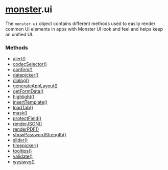 # [monster][monster].ui
The `monster.ui` object contains different methods used to easily render common UI elements in apps with Monster UI look and feel and helps keep an unified UI.

### Methods
* [alert()][alert]
* [codecSelector()][codecSelector]
* [confirm()][confirm]
* [datepicker()][datepicker]
* [dialog()][dialog]
* [generateAppLayout()][generateAppLayout]
* [getFormData()][getFormData]
* [highlight()][highlight]
* [insertTemplate()][insertTemplate]
* [loadTab()][loadTab]
* [mask()][mask]
* [protectField()][protect_field]
* [renderJSON()][render_json]
* [renderPDF()][render_pdf]
* [showPasswordStrength()][show_password_strength]
* [slider()][slider]
* [timepicker()][timepicker]
* [tooltips()][tooltips]
* [validate()][validate]
* [wysiwyg()][wysiwyg]

[monster]: ../monster.md
[alert]: ui/alert().md
[codecSelector]: ui/codecSelector().md
[confirm]: ui/confirm().md
[datepicker]: ui/datepicker().md
[dialog]: ui/dialog().md
[generateAppLayout]: ui/generateAppLayout().md
[getFormData]: ui/getFormData().md
[highlight]: ui/highlight().md
[insertTemplate]: ui/insertTemplate().md
[loadTab]: ui/loadTab().md
[mask]: ui/mask().md
[protect_field]: ui/protectField().md
[render_json]: ui/renderJSON().md
[render_pdf]: ui/renderPDF().md
[show_password_strength]: ui/showPasswordStrength().md
[slider]: ui/slider().md
[timepicker]: ui/timepicker().md
[tooltips]: ui/tooltips().md
[validate]: ui/validate().md
[wysiwyg]: ui/wysiwyg().md
